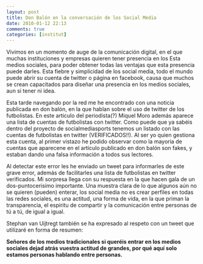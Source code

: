 ```yaml
---
layout: post
title: Don Balón en la conversación de los Social Media
date: 2010-01-12 22:13
comments: true
categories: [institut]
---
```


Vivimos en un momento de auge de la comunicación digital, en el que muchas instituciones y empresas quieren tener presencia en los  Esta medios sociales, para poder obtener todas las ventajas que esta presencia puede darles. Esta fiebre y simplicidad de los social media, todo el mundo puede abrir su cuenta de twitter o página en facebook, causa que muchos se crean capacitados para diseñar una presencia en los medios sociales, aun si tener ni idea.

Esta tarde navegando por la red me he encontrado con una noticia publicada en don balón, en la que hablan sobre el uso de twitter de los futbolistas. En este articulo del periodista(?) Miquel Moro además aparece una lista de cuentas de futbolistas con twitter. Como puede que ya sabéis dentro del proyecto de socialmediasports tenemos un listado con las cuentas de futbolistas en twitter (VERIFICADOS!!). Al ser yo quien gestiona esta cuenta, al primer vistazo he podido observar como la mayoria de cuentas que aparecene en el artículo publicado en don balón son fakes, y estaban dando una falsa información a todos sus lectores.

Al detectar este error les he enviado un tweet para informarles de este grave error, además de facilitarles una lista de futbolistas en twitter verificados. Mi sorpresa llega con su respuesta en la que hacen gala de un dos-puntocerisimo importante. Una muestra clara de lo que algunos aún no se quieren (pueden) enterar, los social media no es crear perfiles en todas las redes sociales, es una actitud, una forma de vida, en la que priman la transparencia, el espiritu de compartir y la comunicación entre personas de tú a tú, de igual a igual.

Stephan van Uijtregt también se ha expresado al respeto con un tweet que utilizaré en forma de resumen:

**Señores de los medios tradicionales si queréis entrar en los medios sociales dejad atrás vuestra actitud de grandes, por qué aquí solo estamos personas hablando entre personas.**

